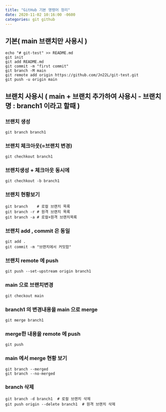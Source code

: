 ```yaml
---
title: "GitHub 기본 명령어 정리"
date: 2020-11-02 10:16:00 -0600
categories: git github
---
```


## 기본( main 브랜치만 사용시 )
```
echo "# git-test" >> README.md
git init
git add README.md
git commit -m "first commit"
git branch -M main 
git remote add origin https://github.com/Jn22L/git-test.git
git push -u origin main
```
## 브랜치 사용시 ( main + 브랜치 추가하여 사용시 - 브랜치명 : branch1 이라고 할때 )

### 브랜치 생성
```
git branch branch1  
```

### 브랜치 체크아웃(=브랜치 변경) 
```
git chechkout branch1
```

### 브랜치생성 + 체크아웃 동시에 
```
git chechkout -b branch1
```

### 브랜치 현황보기
```
git branch    # 로컬 브랜치 목록
git branch -r # 원격 브랜치 목록
git branch -a # 로컬+원격 브랜치목록
```

### 브랜치 add , commit 은 동일
```
git add .
git commit -m "브랜치에서 커밋함"
```

### 브랜치 remote 에 push
```
git push --set-upstream origin branch1
```

### main 으로 브랜치변경
```
git checkout main
```

### branch1 의 변경내용을 main 으로 merge
```
git merge branch1
```

### merge한 내용을 remote 에 push
```
git push
```

### main 에서 merge 현황 보기
```
git branch --merged
git branch --no-merged
```

### branch 삭제
```
git branch -d branch1  # 로컬 브랜치 삭제
git push origin --delete branch1  # 원격 브랜치 삭제
```
